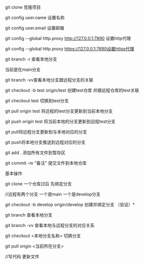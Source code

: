 

git clone 克隆项目

git config user.name 设置名称

git config user.email 设置邮箱

git config --global http.proxy http://127.0.0.1:7890 设置http代理

git config --global http.proxy https://127.0.0.1:7890设置https代理

git branch -r 查看本地分支

当前是在main分支

git branch -vv查看本地分支跟远程分支的关联

git checkout -b test origin/test 创建test仓库 并跟远程仓库的test关联

git checkout test 切换到test分支

git pull origin test 将远程的test分支更新到当前本地分支

git push origin test 将当前本地的分支更新到远程test分支

git pull将远程分支更新到与本地对应的分支

git push将本地分支推送到远程对应的分支

git add . 添加所有文件到暂存区

git commit -m "备注"  提交文件到本地仓库





基本操作

git clone 一个仓库过后 先绑定分支 

//远程有两个分支 一个是main 一个是develop分支

git checkout -b develop origin/develop 创建并绑定分支 （验证）*

git branch 查看本地分支

git branch -vv 查看本地与远程分支的对应关系

git checkout <本地分支名称> 切换分支

git pull origin <当前所在分支>

//写代码 更新文件






